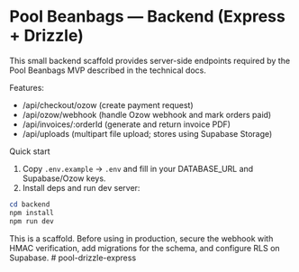 # Pool Beanbags — Backend (Express + Drizzle)

This small backend scaffold provides server-side endpoints required by the Pool Beanbags MVP described in the technical docs.

Features:
- /api/checkout/ozow (create payment request)
- /api/ozow/webhook (handle Ozow webhook and mark orders paid)
- /api/invoices/:orderId (generate and return invoice PDF)
- /api/uploads (multipart file upload; stores using Supabase Storage)

Quick start

1. Copy `.env.example` -> `.env` and fill in your DATABASE_URL and Supabase/Ozow keys.
2. Install deps and run dev server:

```powershell
cd backend
npm install
npm run dev
```

This is a scaffold. Before using in production, secure the webhook with HMAC verification, add migrations for the schema, and configure RLS on Supabase.
#   p o o l - d r i z z l e - e x p r e s s  
 